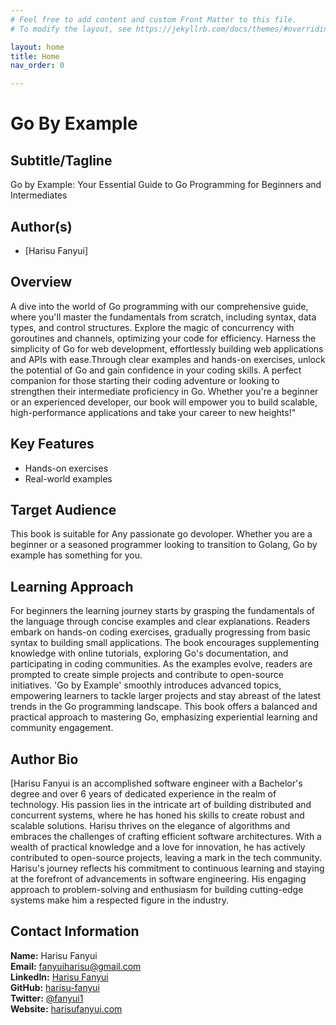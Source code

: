 ```yaml
---
# Feel free to add content and custom Front Matter to this file.
# To modify the layout, see https://jekyllrb.com/docs/themes/#overriding-theme-defaults

layout: home
title: Home
nav_order: 0

---
```


# Go By Example


## Subtitle/Tagline
Go by Example: Your Essential Guide to Go Programming for Beginners and Intermediates

## Author(s)
- [Harisu Fanyui]

## Overview
A dive into the world of Go programming with our comprehensive guide, where you'll master the fundamentals from scratch, including syntax, data types, and control structures. Explore the magic of concurrency with goroutines and channels, optimizing your code for efficiency. Harness the simplicity of Go for web development, effortlessly building web applications and APIs with ease.Through clear examples and hands-on exercises, unlock the potential of Go and gain confidence in your coding skills. A perfect companion for those starting their coding adventure or looking to strengthen their intermediate proficiency in Go.
Whether you're a beginner or an experienced developer, our book will empower you to build scalable, high-performance applications and take your career to new heights!"

## Key Features
- Hands-on exercises
- Real-world examples

## Target Audience
This book is suitable for Any passionate go devoloper. Whether you are a beginner or a seasoned programmer looking to transition to Golang, Go by example has something for you.

## Learning Approach
For beginners the learning journey starts by grasping the fundamentals of the language through concise examples and clear explanations. Readers embark on hands-on coding exercises, gradually progressing from basic syntax to building small applications. The book encourages supplementing knowledge with online tutorials, exploring Go's documentation, and participating in coding communities. As the examples evolve, readers are prompted to create simple projects and contribute to open-source initiatives. 'Go by Example' smoothly introduces advanced topics, empowering learners to tackle larger projects and stay abreast of the latest trends in the Go programming landscape. This book offers a balanced and practical approach to mastering Go, emphasizing experiential learning and community engagement.


<!-- ## Availability
The book is available on [Platforms], and you can [Specify how readers can access or purchase the book]. -->


## Author Bio
[Harisu Fanyui is an accomplished software engineer with a Bachelor's degree and over 6 years of dedicated experience in the realm of technology. His passion lies in the intricate art of building distributed and concurrent systems, where he has honed his skills to create robust and scalable solutions. Harisu thrives on the elegance of algorithms and embraces the challenges of crafting efficient software architectures. With a wealth of practical knowledge and a love for innovation, he has actively contributed to open-source projects, leaving a mark in the tech community. Harisu's journey reflects his commitment to continuous learning and staying at the forefront of advancements in software engineering. His engaging approach to problem-solving and enthusiasm for building cutting-edge systems make him a respected figure in the industry.
<!-- ## Call to Action
Ready to embark on your Golang journey? -->

## Contact Information

**Name:** Harisu Fanyui  
**Email:** fanyuiharisu@gmail.com  
**LinkedIn:** [Harisu Fanyui](https://www.linkedin.com/in/fanyui/)  
**GitHub:** [harisu-fanyui](https://github.com/fanyui)  
**Twitter:** [@fanyui1](https://twitter.com/fanyui1)  
**Website:** [harisufanyui.com](https://www.harisufanyui.com/)